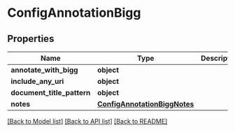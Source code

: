 # ConfigAnnotationBigg

## Properties
Name | Type | Description | Notes
------------ | ------------- | ------------- | -------------
**annotate_with_bigg** | **object** |  | [optional] 
**include_any_uri** | **object** |  | [optional] 
**document_title_pattern** | **object** |  | [optional] 
**notes** | [**ConfigAnnotationBiggNotes**](ConfigAnnotationBiggNotes.md) |  | [optional] 

[[Back to Model list]](../README.md#documentation-for-models) [[Back to API list]](../README.md#documentation-for-api-endpoints) [[Back to README]](../README.md)

